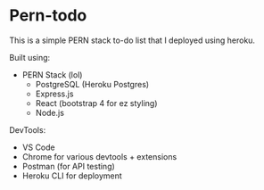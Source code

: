 # Pern-todo
This is a simple PERN stack to-do list that I deployed using heroku. 

Built using:
- PERN Stack (lol)
  -  PostgreSQL (Heroku Postgres)
  -  Express.js
  -  React (bootstrap 4 for ez styling)
  -  Node.js

DevTools:
- VS Code
- Chrome for various devtools + extensions 
- Postman (for API testing)
- Heroku CLI for deployment
